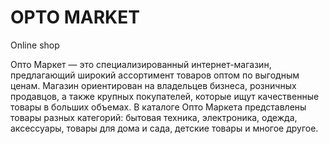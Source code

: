 # OPTO MARKET
Online shop 
 
Опто Маркет — это специализированный интернет-магазин, предлагающий широкий ассортимент товаров оптом по выгодным ценам. Магазин ориентирован на владельцев бизнеса, розничных продавцов, а также крупных покупателей, которые ищут качественные товары в больших объемах. В каталоге Опто Маркета представлены товары разных категорий: бытовая техника, электроника, одежда, аксессуары, товары для дома и сада, детские товары и многое другое.
